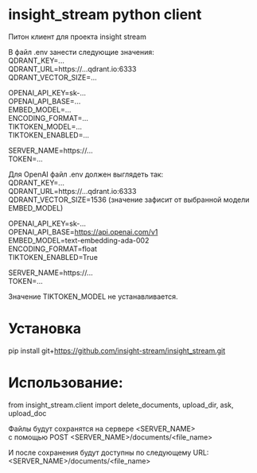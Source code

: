 # insight_stream python client
Питон клиент для проекта insight stream

В файл .env занести следующие значения:   
QDRANT_KEY=...   
QDRANT_URL=https://...qdrant.io:6333   
QDRANT_VECTOR_SIZE=...   

OPENAI_API_KEY=sk-...    
OPENAI_API_BASE=...   
EMBED_MODEL=...   
ENCODING_FORMAT=...  
TIKTOKEN_MODEL=...   
TIKTOKEN_ENABLED=...   

SERVER_NAME=https://...   
TOKEN=...   


Для OpenAI файл .env должен выглядеть так:   
QDRANT_KEY=...   
QDRANT_URL=https://...qdrant.io:6333   
QDRANT_VECTOR_SIZE=1536   (значение зафисит от выбранной модели EMBED_MODEL)   

OPENAI_API_KEY=sk-...    
OPENAI_API_BASE=https://api.openai.com/v1   
EMBED_MODEL=text-embedding-ada-002  
ENCODING_FORMAT=float   
TIKTOKEN_ENABLED=True   

SERVER_NAME=https://...   
TOKEN=...   

Значение TIKTOKEN_MODEL не устанавливается.   


# Установка   
pip install git+https://github.com/insight-stream/insight_stream.git    

# Использование:   
from insight_stream.client import delete_documents, upload_dir, ask, upload_doc

Файлы будут сохранятся на сервере <SERVER_NAME>   
с помощью POST <SERVER_NAME>/documents/<file_name>   

И после сохранения будут доступны по следующему URL:   
<SERVER_NAME>/documents/<file_name>   
